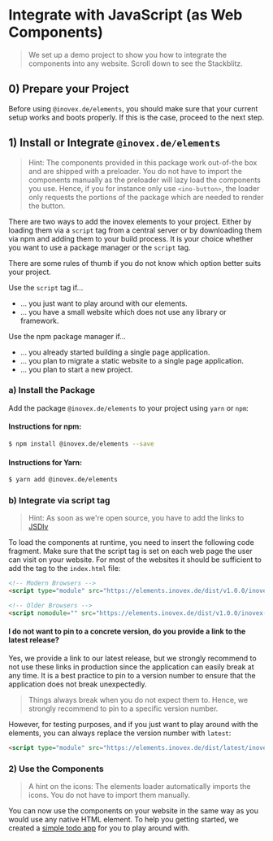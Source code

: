 # Integrate with JavaScript (as Web Components)

> We set up a demo project to show you how to integrate the components into any website. Scroll down to see the Stackblitz.

## 0) Prepare your Project

Before using `@inovex.de/elements`, you should make sure that your current setup works and boots properly.
If this is the case, proceed to the next step.

## 1) Install or Integrate `@inovex.de/elements`

> Hint: The components provided in this package work out-of-the box and are shipped with a preloader. You do not have to import the components manually as the preloader will lazy load the components you use. Hence, if you for instance only use `<ino-button>`, the loader only requests the portions of the package which are needed to render the button.

There are two ways to add the inovex elements to your project. Either by loading them via a `script` tag from a central server or by downloading them via npm and adding them to your build process. It is your choice whether you want to use a package manager or the `script` tag.

There are some rules of thumb if you do not know which option better suits your project.

Use the `script` tag if...

* ... you just want to play around with our elements.
* ... you have a small website which does not use any library or framework.

Use the npm package manager if...

* ... you already started building a single page application.
* ... you plan to migrate a static website to a single page application.
* ... you plan to start a new project.

### a) Install the Package

Add the package `@inovex.de/elements` to your project using `yarn` or `npm`:

#### Instructions for npm:

```sh
$ npm install @inovex.de/elements --save
```

#### Instructions for Yarn:

```sh
$ yarn add @inovex.de/elements
```

### b) Integrate via script tag

> Hint: As soon as we're open source, you have to add the links to [JSDlv](https://www.jsdelivr.com/)

To load the components at runtime, you need to insert the following code fragment. Make sure that the script tag is set on each web page the user can visit on your website. For most of the websites it should be sufficient to add the tag to the `index.html` file:


```html
<!-- Modern Browsers -->
<script type="module" src="https://elements.inovex.de/dist/v1.0.0/inovex-elements/inovex-elements.esm.js"></script>

<!-- Older Browsers -->
<script nomodule="" src="https://elements.inovex.de/dist/v1.0.0/inovex-elements/inovex-elements.js"></script>
```

#### I do not want to pin to a concrete version, do you provide a link to the latest release?

Yes, we provide a link to our latest release, but we strongly recommend to not use these links in production since the application can easily break at any time. It is a best practice to pin to a version number to ensure that the application does not break unexpectedly.

> Things always break when you do not expect them to. Hence, we strongly recommend to pin to a specific version number.

However, for testing purposes, and if you just want to play around with the elements, you can always replace the version number with `latest`:

```html
<script type="module" src="https://elements.inovex.de/dist/latest/inovex-elements/inovex-elements.esm.js"></script>
```

### 2) Use the Components

> A hint on the icons: The elements loader automatically imports the icons. You do not have to import
> them manually.

You can now use the components on your website in the same way as you would use any native HTML element. To help you getting started, we created a [simple todo app](https://stackblitz.com/edit/ino-elements-js-example?embed=1&file=index.js) for you to play around with.
